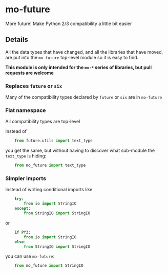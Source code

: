 # mo-future

More future!  Make Python 2/3 compatibility a little bit easier

## Details

All the data types that have changed, and all the libraries that have moved, are put into the `mo-future` top-level module so it is easy to find.

**This module is only intended for the `mo-*` series of libraries, but pull requests are welcome**


### Replaces `future` or `six`

Many of the compatibility types declared by `future` or `six` are in `mo-future`


### Flat namespace

All compatibility types are top-level

Instead of 

```python
    from future.utils import text_type
```

you get the same, but without having to discover what sub-module the `text_type` is hiding:  

```python
    from mo_future import text_type
```


### Simpler imports

Instead of writing conditional imports like 

```python
    try:
        from io import StringIO
    except:
        from StringIO import StringIO
```

or 

```python
    if PY3:
        from io import StringIO
    else:
        from StringIO import StringIO
```

you can use `mo-future`:

```python
    from mo_future import StringIO
```


